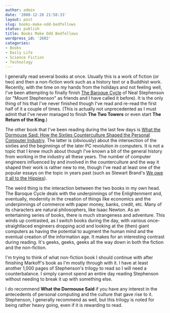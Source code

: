 ```yaml
---
author: admin
date: '2008-12-28 21:58:33'
layout: post
slug: books-make-odd-bedfellows
status: publish
title: Books Make Odd Bedfellows
wordpress_id: '2602'
categories:
- Books
- Daily Life
- Science Fiction
- Technology
---
```

I generally read several books at once. Usually this is a work of fiction (or two) and then a non-fiction work such as a history text or a Buddhist work. Recently, with the time on my hands from the holidays and not feeling well, I've been attempting to finally finish <a href="http://www.amazon.com/gp/series/90841/ref=s9kser_t1_ser-rfc_g1?pf_rd_m=ATVPDKIKX0DER&pf_rd_s=top-1&pf_rd_r=0GAEM995B75TQYZB0HH4&pf_rd_t=301&pf_rd_p=447162401&pf_rd_i=baroque%20cycle">The Baroque Cycle</a> of Neal Stephenson (or "Mount Stephenson" as friends and I have called it before). It is the only thing of his that I've never finished though I've read and re-read the first half of it a couple of times. (This is actually not unprecedented as I must admit that I've never managed to finish <strong>The Two Towers</strong> or even start <strong>The Return of the King</strong>.) 

The other book that I've been reading during the last few days is <a href="http://www.amazon.com/What-Dormouse-Said-Counterculture-Personal/dp/0143036769/">What the Dormouse Said: How the Sixties Counterculture Shaped the Personal Computer Industry</a>. The latter is (obviously) about the intersection of the sixties and the beginnings of the later PC revolution in computers. It is not a topic that I knew much about though I've known a bit of the general history from working in the industry all these years. The number of computer engineers influenced by and involved in the counterculture and the way it shaped their work is rather new to me, though I've read at least one of the popular essays on the topic in years past (such as Stewart Brand's <a href="http://members.aye.net/~hippie/hippie/special_.htm">We owe it all to the Hippies</a>). 

The weird thing is the interaction between the two books in my own head. The Baroque Cycle deals with the underpinnings of the Enlightenment and, eventually, modernity in the creation of things like economics and the underpinnings of commerce with paper money, banks, credit, etc. Many of its characters are natural philosophers, like Isaac Newton. As an entertaining series of books, there is much strangeness and adventure. This winds up contrasted, as I switch books during the day, with various once-straightlaced engineers dropping acid and looking at the (then) giant computers as having the potential to augment the human mind and the eventual creation of the information age. It makes for an interesting contrast during reading. It's geeks, geeks, geeks all the way down in both the fiction and the non-fiction. 

I'm trying to think of what non-fiction book I should continue with after finishing Markoff's book as I'm mostly through with it. I have at least another 1,000 pages of Stephenson's trilogy to read so I will need a counterbalance. I simply cannot spend an entire day reading Stephenson without needing to break it up with something else.

I do recommend <strong>What the Dormouse Said</strong> if you have any interest in the antecedents of personal computing and the culture that gave rise to it. Stephenson, I generally recommend as well, but this trilogy is noted for being rather heavy going, even if it is rewarding to read.
